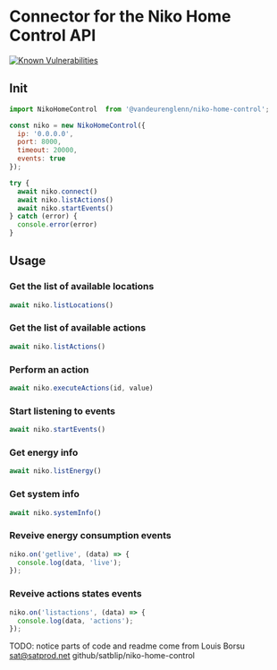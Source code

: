# Connector for the Niko Home Control API

[![Known Vulnerabilities](https://snyk.io/test/github/vandeurenglenn/niko-home-control/badge.svg)](https://snyk.io/test/github/vandeurenglenn/niko-home-control)

## Init

```js
import NikoHomeControl  from '@vandeurenglenn/niko-home-control';

const niko = new NikoHomeControl({
  ip: '0.0.0.0',
  port: 8000,
  timeout: 20000,
  events: true
});

try {
  await niko.connect()
  await niko.listActions()
  await niko.startEvents()
} catch (error) {
  console.error(error)
}
```

## Usage

### Get the list of available locations

```js
await niko.listLocations()
```

### Get the list of available actions

```js
await niko.listActions()
```

### Perform an action

```js
await niko.executeActions(id, value)
```

### Start listening to events

```js
await niko.startEvents()
```

### Get energy info

```js
await niko.listEnergy()
```

### Get system info

```js
await niko.systemInfo()
```

### Reveive energy consumption events

```js
niko.on('getlive', (data) => {
  console.log(data, 'live');
});
```

### Reveive actions states events

```js
niko.on('listactions', (data) => {
  console.log(data, 'actions');
});
```

TODO: notice parts of code and readme come from Louis Borsu <sat@satprod.net> github/satblip/niko-home-control